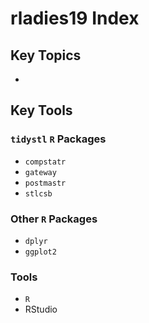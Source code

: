 # rladies19 Index

## Key Topics

*

## Key Tools
### `tidystl` `R` Packages

* `compstatr`
* `gateway`
* `postmastr`
* `stlcsb`

### Other `R` Packages

* `dplyr`
* `ggplot2`

### Tools

* `R`
* RStudio

